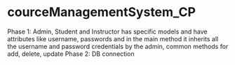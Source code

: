 # courceManagementSystem_CP
Phase 1: Admin, Student and Instructor has specific models and have attributes like username, passwords and in the main method it inherits all the username and password credentials by the admin, common methods for add, delete, update Phase 2: DB connection 
